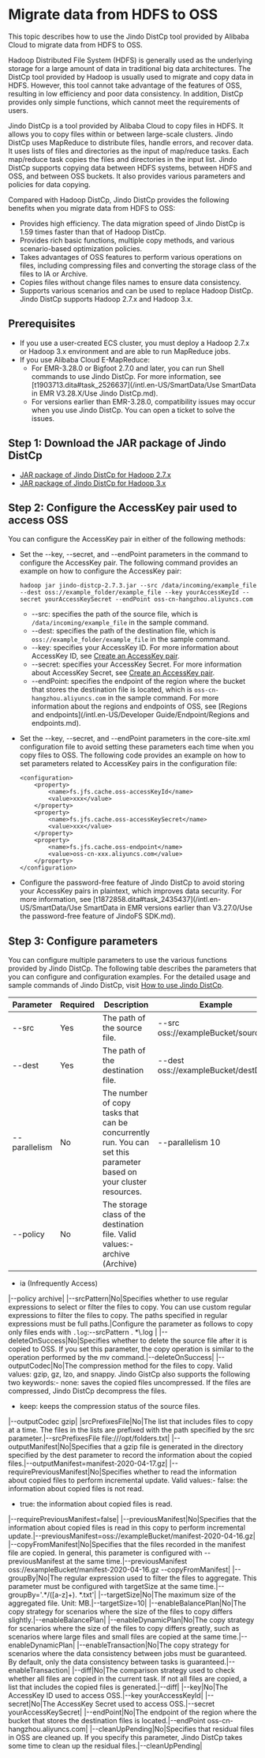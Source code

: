 # Migrate data from HDFS to OSS

This topic describes how to use the Jindo DistCp tool provided by Alibaba Cloud to migrate data from HDFS to OSS.

Hadoop Distributed File System \(HDFS\) is generally used as the underlying storage for a large amount of data in traditional big data architectures. The DistCp tool provided by Hadoop is usually used to migrate and copy data in HDFS. However, this tool cannot take advantage of the features of OSS, resulting in low efficiency and poor data consistency. In addition, DistCp provides only simple functions, which cannot meet the requirements of users.

Jindo DistCp is a tool provided by Alibaba Cloud to copy files in HDFS. It allows you to copy files within or between large-scale clusters. Jindo DistCp uses MapReduce to distribute files, handle errors, and recover data. It uses lists of files and directories as the input of map/reduce tasks. Each map/reduce task copies the files and directories in the input list. Jindo DistCp supports copying data between HDFS systems, between HDFS and OSS, and between OSS buckets. It also provides various parameters and policies for data copying.

Compared with Hadoop DistCp, Jindo DistCp provides the following benefits when you migrate data from HDFS to OSS:

-   Provides high efficiency. The data migration speed of Jindo DistCp is 1.59 times faster than that of Hadoop DistCp.
-   Provides rich basic functions, multiple copy methods, and various scenario-based optimization policies.
-   Takes advantages of OSS features to perform various operations on files, including compressing files and converting the storage class of the files to IA or Archive.
-   Copies files without change files names to ensure data consistency.
-   Supports various scenarios and can be used to replace Hadoop DistCp. Jindo DistCp supports Hadoop 2.7.x and Hadoop 3.x.

## Prerequisites

-   If you use a user-created ECS cluster, you must deploy a Hadoop 2.7.x or Hadoop 3.x environment and are able to run MapReduce jobs.
-   If you use Alibaba Cloud E-MapReduce:
    -   For EMR-3.28.0 or Bigfoot 2.7.0 and later, you can run Shell commands to use Jindo DistCp. For more information, see [t1903713.dita\#task\_2526637](/intl.en-US/SmartData/Use SmartData in EMR V3.28.X/Use Jindo DistCp.md).
    -   For versions earlier than EMR-3.28.0, compatibility issues may occur when you use Jindo DistCp. You can open a ticket to solve the issues.

## Step 1: Download the JAR package of Jindo DistCp

-   [JAR package of Jindo DistCp for Hadoop 2.7.x](https://smartdata-binary.oss-cn-shanghai.aliyuncs.com/Jindo-distcp/Hadoop2.7%2BS3/jindo-distcp-2.7.3.jar)
-   [JAR package of Jindo DistCp for Hadoop 3.x](https://smartdata-binary.oss-cn-shanghai.aliyuncs.com/Jindo-distcp/Hadoop3.x%2BS3/jindo-distcp-2.7.3.jar)

## Step 2: Configure the AccessKey pair used to access OSS

You can configure the AccessKey pair in either of the following methods:

-   Set the --key, --secret, and --endPoint parameters in the command to configure the AccessKey pair. The following command provides an example on how to configure the AccessKey pair:

    ```
    hadoop jar jindo-distcp-2.7.3.jar --src /data/incoming/example_file --dest oss://example_folder/example_file --key yourAccessKeyId --secret yourAccessKeySecret --endPoint oss-cn-hangzhou.aliyuncs.com
    ```

    -   --src: specifies the path of the source file, which is `/data/incoming/example_file` in the sample command.
    -   --dest: specifies the path of the destination file, which is `oss://example_folder/example_file` in the sample command.
    -   --key: specifies your AccessKey ID. For more information about AccessKey ID, see [Create an AccessKey pair]().
    -   --secret: specifies your AccessKey Secret. For more information about AccessKey Secret, see [Create an AccessKey pair]().
    -   --endPoint: specifies the endpoint of the region where the bucket that stores the destination file is located, which is `oss-cn-hangzhou.aliyuncs.com` in the sample command. For more information about the regions and endpoints of OSS, see [Regions and endpoints](/intl.en-US/Developer Guide/Endpoint/Regions and endpoints.md).
-   Set the --key, --secret, and --endPoint parameters in the core-site.xml configuration file to avoid setting these parameters each time when you copy files to OSS. The following code provides an example on how to set parameters related to AccessKey pairs in the configuration file:

    ```
    <configuration>
        <property>
            <name>fs.jfs.cache.oss-accessKeyId</name>
            <value>xxx</value>
        </property>
        <property>
            <name>fs.jfs.cache.oss-accessKeySecret</name>
            <value>xxx</value>
        </property>
        <property>
            <name>fs.jfs.cache.oss-endpoint</name>
            <value>oss-cn-xxx.aliyuncs.com</value>
        </property>
    </configuration>
    ```

-   Configure the password-free feature of Jindo DistCp to avoid storing your AccessKey pairs in plaintext, which improves data security. For more information, see [t1872858.dita\#task\_2435437](/intl.en-US/SmartData/Use SmartData in EMR versions earlier than V3.27.0/Use the password-free feature of JindoFS SDK.md).

## Step 3: Configure parameters

You can configure multiple parameters to use the various functions provided by Jindo DistCp. The following table describes the parameters that you can configure and configuration examples. For the detailed usage and sample commands of Jindo DistCp, visit [How to use Jindo DistCp](https://github.com/aliyun/aliyun-emapreduce-sdk/blob/master-2.x/docs/jindo_distcp_how_to.md?spm=a2c6h.12873639.0.0.700f97aeCrmwQP&file=jindo_distcp_how_to.md).

|Parameter|Required|Description|Example|
|---------|--------|-----------|-------|
|--src|Yes|The path of the source file.|--src oss://exampleBucket/sourceDir|
|--dest|Yes|The path of the destination file.|--dest oss://exampleBucket/destDir|
|--parallelism|No|The number of copy tasks that can be concurrently run. You can set this parameter based on your cluster resources.|--parallelism 10|
|--policy|No|The storage class of the destination file. Valid values:-   archive \(Archive\)
-   ia \(Infrequently Access\)

|--policy archive|
|--srcPattern|No|Specifies whether to use regular expressions to select or filter the files to copy. You can use custom regular expressions to filter the files to copy. The paths specified in regular expressions must be full paths.|Configure the parameter as follows to copy only files ends with `.log`:--srcPattern . \*\\.log |
|--deleteOnSuccess|No|Specifies whether to delete the source file after it is copied to OSS. If you set this parameter, the copy operation is similar to the operation performed by the mv command.|--deleteOnSuccess|
|--outputCodec|No|The compression method for the files to copy. Valid values: gzip, gz, lzo, and snappy. Jindo GistCp also supports the following two keywords:-   none: saves the copied files uncompressed. If the files are compressed, Jindo DistCp decompress the files.
-   keep: keeps the compression status of the source files.

|--outputCodec gzip|
|srcPrefixesFile|No|The list that includes files to copy at a time. The files in the lists are prefixed with the path specified by the src parameter.|--srcPrefixesFile file:///opt/folders.txt|
|--outputManifest|No|Specifies that a gzip file is generated in the directory specified by the dest parameter to record the information about the copied files.|--outputManifest=manifest-2020-04-17.gz|
|--requirePreviousManifest|No|Specifies whether to read the information about copied files to perform incremental update. Valid values:-   false: the information about copied files is not read.
-   true: the information about copied files is read.

|--requirePreviousManifest=false|
|--previousManifest|No|Specifies that the information about copied files is read in this copy to perform incremental update.|--previousManifest=oss://exampleBucket/manifest-2020-04-16.gz|
|--copyFromManifest|No|Specifies that the files recorded in the manifest file are copied. In general, this parameter is configured with --previousManifest at the same time.|--previousManifest oss://exampleBucket/manifest-2020-04-16.gz --copyFromManifest|
|--groupBy|No|The regular expression used to filter the files to aggregate. This parameter must be configured with targetSize at the same time.|--groupBy='.\*/\(\[a-z\]+\). \*.txt'|
|--targetSize|No|The maximum size of the aggregated file. Unit: MB.|--targetSize=10|
|--enableBalancePlan|No|The copy strategy for scenarios where the size of the files to copy differs slightly.|--enableBalancePlan|
|--enableDynamicPlan|No|The copy strategy for scenarios where the size of the files to copy differs greatly, such as scenarios where large files and small files are copied at the same time.|--enableDynamicPlan|
|--enableTransaction|No|The copy strategy for scenarios where the data consistency between jobs must be guaranteed. By default, only the data consistency between tasks is guaranteed.|--enableTransaction|
|--diff|No|The comparison strategy used to check whether all files are copied in the current task. If not all files are copied, a list that includes the copied files is generated.|--diff|
|--key|No|The AccessKey ID used to access OSS.|--key yourAccessKeyId|
|--secret|No|The AccessKey Secret used to access OSS.|--secret yourAccessKeySecret|
|--endPoint|No|The endpoint of the region where the bucket that stores the destination files is located.|--endPoint oss-cn-hangzhou.aliyuncs.com|
|--cleanUpPending|No|Specifies that residual files in OSS are cleaned up. If you specify this parameter, Jindo DistCp takes some time to clean up the residual files.|--cleanUpPending|

